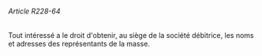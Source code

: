 ###### Article R228-64

Tout intéressé a le droit d'obtenir, au siège de la société débitrice, les noms et adresses des représentants de la masse.

